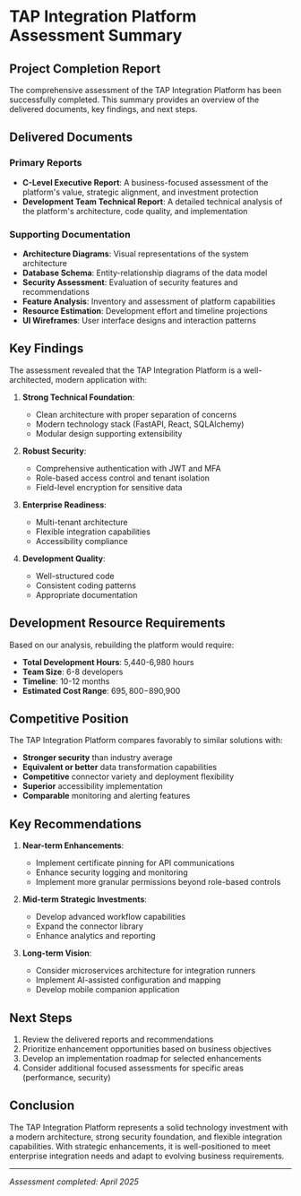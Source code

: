 # TAP Integration Platform Assessment Summary

## Project Completion Report

The comprehensive assessment of the TAP Integration Platform has been successfully completed. This summary provides an overview of the delivered documents, key findings, and next steps.

## Delivered Documents

### Primary Reports
- **C-Level Executive Report**: A business-focused assessment of the platform's value, strategic alignment, and investment protection
- **Development Team Technical Report**: A detailed technical analysis of the platform's architecture, code quality, and implementation

### Supporting Documentation
- **Architecture Diagrams**: Visual representations of the system architecture
- **Database Schema**: Entity-relationship diagrams of the data model
- **Security Assessment**: Evaluation of security features and recommendations
- **Feature Analysis**: Inventory and assessment of platform capabilities
- **Resource Estimation**: Development effort and timeline projections
- **UI Wireframes**: User interface designs and interaction patterns

## Key Findings

The assessment revealed that the TAP Integration Platform is a well-architected, modern application with:

1. **Strong Technical Foundation**:
   - Clean architecture with proper separation of concerns
   - Modern technology stack (FastAPI, React, SQLAlchemy)
   - Modular design supporting extensibility

2. **Robust Security**:
   - Comprehensive authentication with JWT and MFA
   - Role-based access control and tenant isolation
   - Field-level encryption for sensitive data

3. **Enterprise Readiness**:
   - Multi-tenant architecture
   - Flexible integration capabilities
   - Accessibility compliance

4. **Development Quality**:
   - Well-structured code
   - Consistent coding patterns
   - Appropriate documentation

## Development Resource Requirements

Based on our analysis, rebuilding the platform would require:

- **Total Development Hours**: 5,440-6,980 hours
- **Team Size**: 6-8 developers
- **Timeline**: 10-12 months
- **Estimated Cost Range**: $695,800-$890,900

## Competitive Position

The TAP Integration Platform compares favorably to similar solutions with:

- **Stronger security** than industry average
- **Equivalent or better** data transformation capabilities
- **Competitive** connector variety and deployment flexibility
- **Superior** accessibility implementation
- **Comparable** monitoring and alerting features

## Key Recommendations

1. **Near-term Enhancements**:
   - Implement certificate pinning for API communications
   - Enhance security logging and monitoring
   - Implement more granular permissions beyond role-based controls

2. **Mid-term Strategic Investments**:
   - Develop advanced workflow capabilities
   - Expand the connector library
   - Enhance analytics and reporting

3. **Long-term Vision**:
   - Consider microservices architecture for integration runners
   - Implement AI-assisted configuration and mapping
   - Develop mobile companion application

## Next Steps

1. Review the delivered reports and recommendations
2. Prioritize enhancement opportunities based on business objectives
3. Develop an implementation roadmap for selected enhancements
4. Consider additional focused assessments for specific areas (performance, security)

## Conclusion

The TAP Integration Platform represents a solid technology investment with a modern architecture, strong security foundation, and flexible integration capabilities. With strategic enhancements, it is well-positioned to meet enterprise integration needs and adapt to evolving business requirements.

---

*Assessment completed: April 2025*